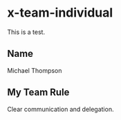 # x-team-individual
This is a test.
## Name
Michael Thompson
## My Team Rule
Clear communication and delegation.
